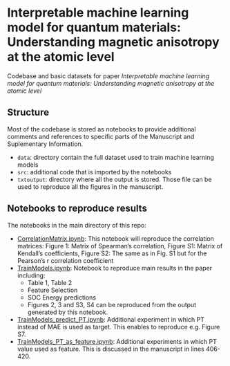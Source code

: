 # Interpretable machine learning model for quantum materials: Understanding magnetic anisotropy at the atomic level
Codebase and basic datasets for paper *Interpretable machine learning model for quantum materials: Understanding magnetic anisotropy at the atomic level* 

## Structure
Most of the codebase is stored as notebooks to provide additional comments and references to specific parts of the Manuscript and Suplementary Information.

* `data`: directory contain the full dataset used to train machine learning models
* `src`: additional code that is imported by the notebooks
* `txtoutput`: directory where all the output is stored. Those file can be used to reproduce all the figures in the manuscript.

## Notebooks to reproduce results
The notebooks in the main directory of this repo:
* [CorrelationMatrix.ipynb](CorrelationMatrix.ipynb): This notebook will reproduce the correlation matrices: Figure 1: Matrix of Spearman’s correlation, Figure S1: Matrix of Kendall’s coefficients, Figure S2: The same as in Fig. S1 but for the Pearson’s r correlation coefficient
* [TrainModels.ipynb](TrainModels.ipynb): Notebook to reproduce main results in the paper including:
  * Table 1, Table 2
  * Feature Selection
  * SOC Energy predictions
  * Figures 2, 3 and S3, S4 can be reproduced from the output generated by this notebook. 
* [TrainModels_predict_PT.ipynb](TrainModels_predict_PT.ipynb): Additional experiment in which PT instead of MAE is used as target. This enables to reproduce e.g. Figure S7.
* [TrainModels_PT_as_feature.ipynb](TrainModels_PT_as_feature.ipynb): Additional experiments in which PT value used as feature. This is discussed in the manuscript in lines 406-420.